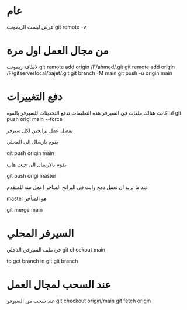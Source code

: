 # عام
عرض ليست الريمونت
git remote -v

# من مجال العمل اول مرة
لاظافة ريمونت
git remote add origin  /F/ahmed/.git
git remote add origin  /F/gitserverlocal/bajet/.git
git branch -M main
git push -u origin main

# دفع التغييرات 
اذا كانت هنالك ملفات في السيرفر هذه التعليمات تدفع التحديثات للسيرفر بالقوة
git push origi main --force   

يفضل عمل برانجين لكل سيرفر 

يقوم بارسال الى المحلي

git push origin main

يقوم بالارسال الى جيت هاب

git push origi master

عند ما تريد ان تعمل دمج وانت في البرانج المتاخر اعمل منه للمتقدم

master هو المتأخر

git merge main 

# السيرفر المحلي
في ملف السيرفي الدخلي 
git checkout main

to get branch in git
git branch


# عند السحب لمجال العمل
عند سحب من السيرفر
git checkout origin/main
git fetch origin 


